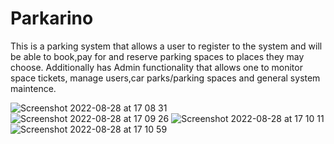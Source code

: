# Parkarino
This is a parking system that allows a user to register to the system and will be able to book,pay for and reserve parking spaces to places they may choose. Additionally has Admin functionality that allows one to monitor space tickets, manage users,car parks/parking spaces and general system maintence. 


![Screenshot 2022-08-28 at 17 08 31](https://user-images.githubusercontent.com/46377498/187083820-e877e6be-4954-42bd-96aa-fc59622d6bbd.png)
![Screenshot 2022-08-28 at 17 09 26](https://user-images.githubusercontent.com/46377498/187083823-35168bcd-6ecf-4738-998b-e934fb1440cc.png)
![Screenshot 2022-08-28 at 17 10 11](https://user-images.githubusercontent.com/46377498/187083824-71f74782-072c-4bf5-b6b7-d72cd337c24e.png)
![Screenshot 2022-08-28 at 17 10 59](https://user-images.githubusercontent.com/46377498/187083826-78b3c1ac-5039-48ca-ab6a-54aaaac72930.png)
